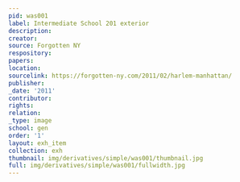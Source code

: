 ```yaml
---
pid: was001
label: Intermediate School 201 exterior
description:
creator:
source: Forgotten NY
respository:
papers:
location:
sourcelink: https://forgotten-ny.com/2011/02/harlem-manhattan/
publisher:
_date: '2011'
contributor:
rights:
relation:
_type: image
school: gen
order: '1'
layout: exh_item
collection: exh
thumbnail: img/derivatives/simple/was001/thumbnail.jpg
full: img/derivatives/simple/was001/fullwidth.jpg
---
```

